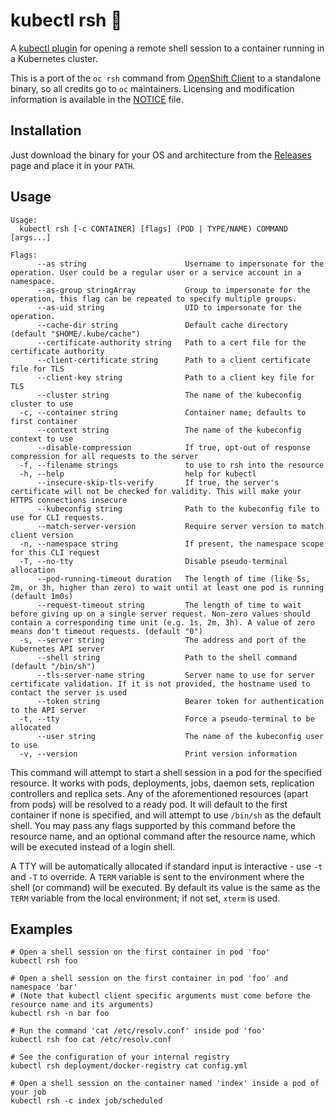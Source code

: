# kubectl rsh 🐚
A [kubectl plugin](https://kubernetes.io/docs/tasks/extend-kubectl/kubectl-plugins/) for opening a remote shell session to a container running in a Kubernetes cluster.

This is a port of the `oc rsh` command from [OpenShift Client](https://github.com/openshift/oc) to a standalone binary, so all credits go to `oc` maintainers. Licensing and modification information is available in the [NOTICE](NOTICE) file.

## Installation

Just download the binary for your OS and architecture from the [Releases](https://github.com/nilic/kubectl-rsh/releases) page and place it in your `PATH`.

## Usage

```
Usage:
  kubectl rsh [-c CONTAINER] [flags] (POD | TYPE/NAME) COMMAND [args...]

Flags:
      --as string                      Username to impersonate for the operation. User could be a regular user or a service account in a namespace.
      --as-group stringArray           Group to impersonate for the operation, this flag can be repeated to specify multiple groups.
      --as-uid string                  UID to impersonate for the operation.
      --cache-dir string               Default cache directory (default "$HOME/.kube/cache")
      --certificate-authority string   Path to a cert file for the certificate authority
      --client-certificate string      Path to a client certificate file for TLS
      --client-key string              Path to a client key file for TLS
      --cluster string                 The name of the kubeconfig cluster to use
  -c, --container string               Container name; defaults to first container
      --context string                 The name of the kubeconfig context to use
      --disable-compression            If true, opt-out of response compression for all requests to the server
  -f, --filename strings               to use to rsh into the resource
  -h, --help                           help for kubectl
      --insecure-skip-tls-verify       If true, the server's certificate will not be checked for validity. This will make your HTTPS connections insecure
      --kubeconfig string              Path to the kubeconfig file to use for CLI requests.
      --match-server-version           Require server version to match client version
  -n, --namespace string               If present, the namespace scope for this CLI request
  -T, --no-tty                         Disable pseudo-terminal allocation
      --pod-running-timeout duration   The length of time (like 5s, 2m, or 3h, higher than zero) to wait until at least one pod is running (default 1m0s)
      --request-timeout string         The length of time to wait before giving up on a single server request. Non-zero values should contain a corresponding time unit (e.g. 1s, 2m, 3h). A value of zero means don't timeout requests. (default "0")
  -s, --server string                  The address and port of the Kubernetes API server
      --shell string                   Path to the shell command (default "/bin/sh")
      --tls-server-name string         Server name to use for server certificate validation. If it is not provided, the hostname used to contact the server is used
      --token string                   Bearer token for authentication to the API server
  -t, --tty                            Force a pseudo-terminal to be allocated
      --user string                    The name of the kubeconfig user to use
  -v, --version                        Print version information
```

This command will attempt to start a shell session in a pod for the specified resource. It works with pods, deployments, jobs, daemon sets, replication controllers and replica sets. Any of the aforementioned resources (apart from pods) will be resolved to a ready pod. It will default to the first container if none is specified, and will attempt to use `/bin/sh` as the default shell. You may pass any flags supported by this command before the resource name, and an optional command after the resource name, which will be executed instead of a login shell. 

A TTY will be automatically allocated if standard input is interactive - use `-t` and `-T` to override. A `TERM` variable is sent to the environment where the shell (or command) will be executed. By default its value is the same as the `TERM` variable from the local environment; if not set, `xterm` is used.

## Examples

```
# Open a shell session on the first container in pod 'foo'
kubectl rsh foo

# Open a shell session on the first container in pod 'foo' and namespace 'bar'
# (Note that kubectl client specific arguments must come before the resource name and its arguments)
kubectl rsh -n bar foo

# Run the command 'cat /etc/resolv.conf' inside pod 'foo'
kubectl rsh foo cat /etc/resolv.conf

# See the configuration of your internal registry
kubectl rsh deployment/docker-registry cat config.yml

# Open a shell session on the container named 'index' inside a pod of your job
kubectl rsh -c index job/scheduled
```
